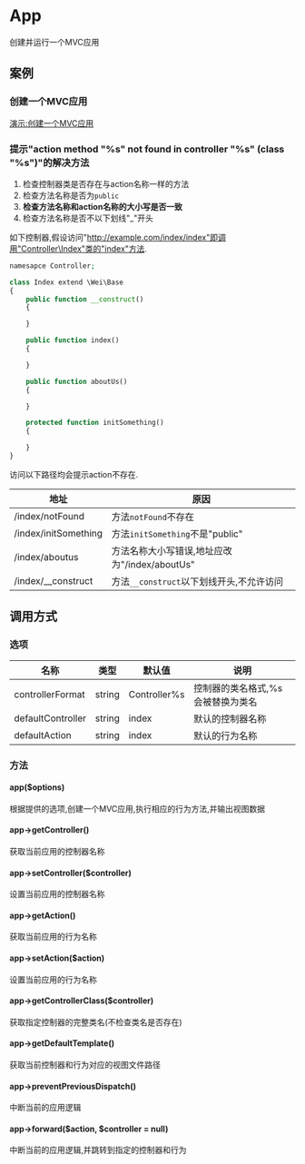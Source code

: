 App
===

创建并运行一个MVC应用

案例
----

### 创建一个MVC应用

[演示:创建一个MVC应用](../../../demos/new-app)

### 提示"action method "%s" not found in controller "%s" (class "%s")"的解决方法

1. 检查控制器类是否存在与action名称一样的方法
2. 检查方法名称是否为`public`
3. **检查方法名称和action名称的大小写是否一致**
4. 检查方法名称是否不以下划线"_"开头

如下控制器,假设访问"http://example.com/index/index"即调用"Controller\Index"类的"index"方法.

```php
namesapce Controller;

class Index extend \Wei\Base
{
    public function __construct()
    {

    }

    public function index()
    {

    }

    public function aboutUs()
    {

    }

    protected function initSomething()
    {

    }
}
```

访问以下路径均会提示action不存在.

地址                  | 原因
----------------------|------
/index/notFound       | 方法`notFound`不存在
/index/initSomething  | 方法`initSomething`不是"public"
/index/aboutus        | 方法名称大小写错误,地址应改为"/index/aboutUs"
/index/__construct    | 方法`__construct`以下划线开头,不允许访问


调用方式
--------

### 选项

名称                | 类型    | 默认值        | 说明
--------------------|---------|---------------|------
controllerFormat    | string  | Controller\%s | 控制器的类名格式,%s会被替换为类名
defaultController   | string  | index         | 默认的控制器名称
defaultAction       | string  | index         | 默认的行为名称

### 方法

#### app($options)
根据提供的选项,创建一个MVC应用,执行相应的行为方法,并输出视图数据

#### app->getController()
获取当前应用的控制器名称

#### app->setController($controller)
设置当前应用的控制器名称

#### app->getAction()
获取当前应用的行为名称

#### app->setAction($action)
设置当前应用的行为名称

#### app->getControllerClass($controller)
获取指定控制器的完整类名(不检查类名是否存在)

#### app->getDefaultTemplate()
获取当前控制器和行为对应的视图文件路径

#### app->preventPreviousDispatch()
中断当前的应用逻辑

#### app->forward($action, $controller = null)
中断当前的应用逻辑,并跳转到指定的控制器和行为